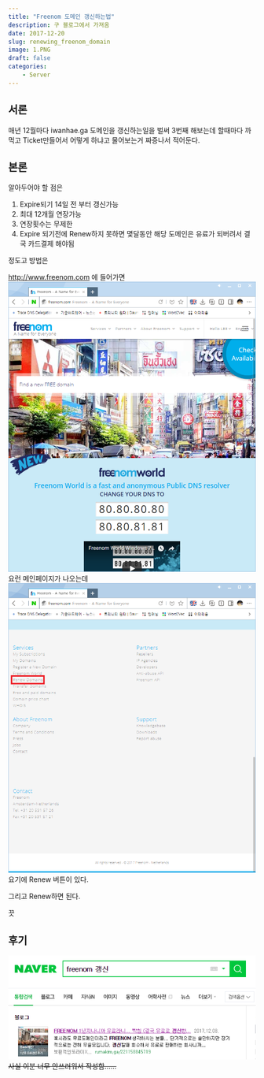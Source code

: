 ```yaml
---
title: "Freenom 도메인 갱신하는법"
description: 구 블로그에서 가져옴
date: 2017-12-20
slug: renewing_freenom_domain
image: 1.PNG
draft: false
categories:
    - Server
---
```

## 서론
매년 12월마다 iwanhae.ga 도메인을 갱신하는일을 벌써 3번째 해보는데
할때마다 까먹고 Ticket만들어서 어떻게 하냐고 물어보는거 짜증나서 적어둔다.

## 본론
알아두어야 할 점은

1. Expire되기 14일 전 부터 갱신가능
2. 최대 12개월 연장가능
3. 연장횟수는 무제한
4. Expire 되기전에 Renew하지 못하면 몇달동안 해당 도메인은 유료가 되버려서 결국 카드결제 해야됨

정도고 방법은

http://www.freenom.com
에 들어가면
![](./1.PNG)
요런 메인페이지가 나오는데
![](./2-1.PNG)
요기에 Renew 버튼이 있다.

그리고 Renew하면 된다.

끗

## 후기
![](./3.PNG)
~~사실 이분 너무 안쓰러워서 작성함......~~